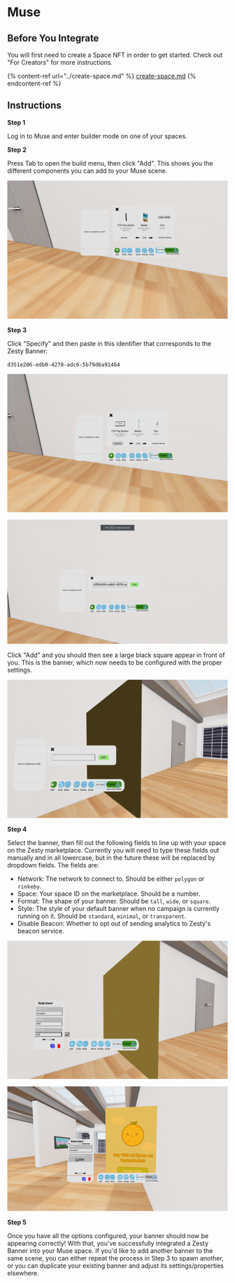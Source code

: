 # Muse

## Before You Integrate

You will first need to create a Space NFT in order to get started. Check out "For Creators" for more instructions.

{% content-ref url="../create-space.md" %}
[create-space.md](../create-space.md)
{% endcontent-ref %}

## Instructions

**Step 1**

Log in to Muse and enter builder mode on one of your spaces.

**Step 2**

Press Tab to open the build menu, then click "Add". This shows you the different components you can add to your Muse scene.

![](../../../.gitbook/assets/muse1.png)

**Step 3**

Click "Specify" and then paste in this identifier that corresponds to the Zesty Banner:

```
d351e206-edb0-4278-adc6-5b79d6a91464
```

![](../../../.gitbook/assets/muse2.png)

![](../../../.gitbook/assets/muse3.png)

Click "Add" and you should then see a large black square appear in front of you. This is the banner, which now needs to be configured with the proper settings.

![](../../../.gitbook/assets/muse4.png)

**Step 4**

Select the banner, then fill out the following fields to line up with your space on the Zesty marketplace. Currently you will need to type these fields out manually and in all lowercase, but in the future these will be replaced by dropdown fields. The fields are:

* Network: The network to connect to. Should be either `polygon` or `rinkeby`.
* Space: Your space ID on the marketplace. Should be a number.
* Format: The shape of your banner. Should be `tall`, `wide`, or `square`.
* Style: The style of your default banner when no campaign is currently running on it. Should be `standard`, `minimal`, or `transparent`.
* Disable Beacon: Whether to opt out of sending analytics to Zesty's beacon service.

![](../../../.gitbook/assets/muse5.png)

![](../../../.gitbook/assets/muse6.png)

**Step 5**

Once you have all the options configured, your banner should now be appearing correctly! With that, you've successfully integrated a Zesty Banner into your Muse space. If you'd like to add another banner to the same scene, you can either repeat the process in Step 3 to spawn another, or you can duplicate your existing banner and adjust its settings/properties elsewhere.
